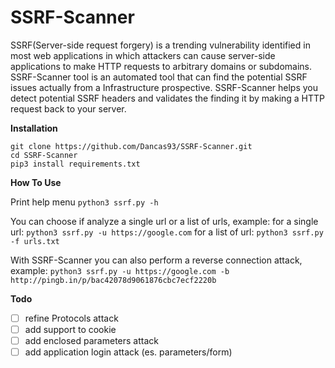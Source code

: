 # SSRF-Scanner

SSRF(Server-side request forgery) is a trending vulnerability identified in most web applications in which attackers can cause server-side applications to make HTTP requests to arbitrary domains or subdomains. SSRF-Scanner tool is an automated tool that can find the potential SSRF issues actually from a Infrastructure prospective. SSRF-Scanner helps you detect potential SSRF headers and validates the finding it by making a HTTP request back to your server. 

**Installation**

```
git clone https://github.com/Dancas93/SSRF-Scanner.git
cd SSRF-Scanner
pip3 install requirements.txt
```

**How To Use**

Print help menu
`python3 ssrf.py -h`

You can choose if analyze a single url or a list of urls, example:
for a single url: `python3 ssrf.py -u https://google.com`
for a list of url: `python3 ssrf.py -f urls.txt`

With SSRF-Scanner you can also perform a reverse connection attack, example:
`python3 ssrf.py -u https://google.com -b http://pingb.in/p/bac42078d9061876cbc7ecf2220b`

****Todo****
- [ ] refine Protocols attack
- [ ] add support to cookie
- [ ] add enclosed parameters attack
- [ ] add application login attack (es. parameters/form)
